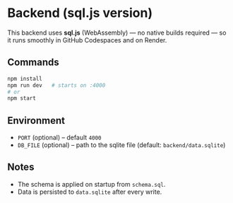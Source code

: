 # Backend (sql.js version)

This backend uses **sql.js** (WebAssembly) — no native builds required — so it runs smoothly in GitHub Codespaces and on Render.

## Commands
```bash
npm install
npm run dev   # starts on :4000
# or
npm start
```

## Environment
- `PORT` (optional) – default `4000`
- `DB_FILE` (optional) – path to the sqlite file (default: `backend/data.sqlite`)

## Notes
- The schema is applied on startup from `schema.sql`.
- Data is persisted to `data.sqlite` after every write.
